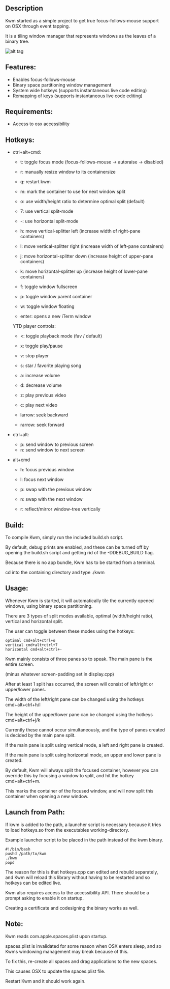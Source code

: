 ## Description

Kwm started as a simple project to get true focus-follows-mouse support on OSX through event tapping.

It is a tiling window manager that represents windows as the leaves of a binary tree.

![alt tag](https://cloud.githubusercontent.com/assets/6175959/11390251/8c8b6952-9348-11e5-9e4d-e77152f7536f.png)

## Features:
- Enables focus-follows-mouse
- Binary space partitioning window management
- System wide hotkeys (supports instantaneous live code editing)
- Remapping of keys (supports instantaneous live code editing)

## Requirements:
- Access to osx accessibility

## Hotkeys:
- ctrl+alt+cmd:
    - t: toggle focus mode (focus-follows-mouse -> autoraise -> disabled)
    - r: manually resize window to its containersize
    - q: restart kwm

    - m: mark the container to use for next window split

    - o: use width/height ratio to determine optimal split (default)
    - 7: use vertical split-mode
    - -: use horizontal split-mode

    - h: move vertical-splitter left (increase width of right-pane containers)

    - l: move vertical-splitter right (increase width of left-pane containers)

    - j: move horizontal-splitter down (increase height of upper-pane containers)

    - k: move horizontal-splitter up (increase height of lower-pane containers)

    - f: toggle window fullscreen
    - p: toggle window parent container
    - w: toggle window floating
    - enter: opens a new iTerm window

    YTD player controls:
    - <: toggle playback mode (fav / default)
    - x: toggle play/pause
    - v: stop player

    - s: star / favorite playing song

    - a: increase volume
    - d: decrease volume
    
    - z: play previous video
    - c: play next video

    - larrow: seek backward
    - rarrow: seek forward

- ctrl+alt:
    - p: send window to previous screen
    - n: send window to next screen

- alt+cmd
    - h: focus previous window
    - l: focus next window

    - p: swap with the previous window
    - n: swap with the next window

    - r: reflect/mirror window-tree vertically

## Build:

To compile Kwm, simply run the included build.sh script.

By default, debug prints are enabled, and these can be turned off by opening the build.sh script and getting rid of the -DDEBUG_BUILD flag.

Because there is no app bundle, Kwm has to be started from a terminal.

cd into the containing directory and type ./kwm

## Usage:

Whenever Kwm is started, it will automatically tile the currently opened windows, using binary space partitioning.

There are 3 types of split modes available, optimal (width/height ratio), vertical and horizontal split.

The user can toggle between these modes using the hotkeys:

    optimal cmd+alt+ctrl+o
    vertical cmd+alt+ctrl+7
    horizontal cmd+alt+ctrl+-

Kwm mainly consists of three panes so to speak. The main pane is the entire screen.

(minus whatever screen-padding set in display.cpp)

After at least 1 split has occurred, the screen will consist of left/right or upper/lower panes.

The width of the left/right pane can be changed using the hotkeys cmd+alt+ctrl+h/l

The height of the upper/lower pane can be changed using the hotkeys cmd+alt+ctrl+j/k

Currently these cannot occur simultaneously, and the type of panes created is decided by the main pane split.

If the main pane is split using vertical mode, a left and right pane is created.

If the main pane is split using horizontal mode, an upper and lower pane is created.

By default, Kwm will always split the focused container, however you can override this
by focusing a window to split, and hit the hotkey cmd+alt+ctrl+m.

This marks the container of the focused window, and will now split this container
when opening a new window.

## Launch from Path:

If kwm is added to the path, a launcher script is necessary
because it tries to load hotkeys.so from the executables working-directory.

Example launcher script to be placed in the path instead of the kwm binary.

    #!/bin/bash
    pushd /path/to/kwm
    ./kwm
    popd

The reason for this is that hotkeys.cpp can edited and rebuild separately,
and Kwm will reload this library without having to be restarted and so
hotkeys can be edited live.

Kwm also requires access to the accessibility API.
There should be a prompt asking to enable it on startup.

Creating a certificate and codesigning the binary works as well.

## Note:

Kwm reads com.apple.spaces.plist upon startup.

spaces.plist is invalidated for some reason when OSX enters sleep, and so Kwms windowing management may break
because of this.

To fix this, re-create all spaces and drag applications to the new spaces.

This causes OSX to update the spaces.plist file.

Restart Kwm and it should work again.
